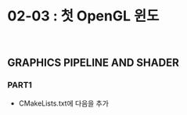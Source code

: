 # 02-03 : 첫 OpenGL 윈도<br>
<br>

## GRAPHICS PIPELINE AND SHADER<br>
### PART1<br>
- CMakeLists.txt에 다음을 추가<br>
